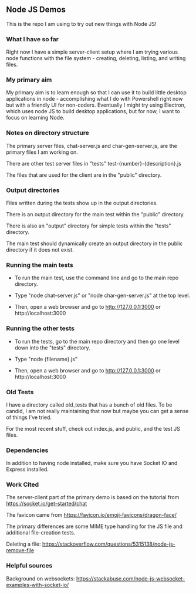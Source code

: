 ## Node JS Demos

This is the repo I am using to try out new things with Node JS!

### What I have so far

Right now I have a simple server-client setup where I am trying various node functions with the file system - creating, deleting, listing, and writing files. 

### My primary aim 

My primary aim is to learn enough so that I can use it to build little desktop applications in node - accomplishing what I do with Powershell right now but with a friendly UI for non-coders. Eventually I might try using Electron, which uses node JS to build desktop applications, but for now, I want to focus on learning Node. 

### Notes on directory structure

The primary server files, chat-server.js and char-gen-server.js, are the primary files I am working on. 

There are other test server files in "tests"  test-{number}-{description}.js

The files that are used for the client are in the "public" directory.


### Output directories

Files written during the tests show up in the output directories. 

There is an output directory for the main test within the "public" directory.

There is also an "output" directory for simple tests within the "tests" directory.

The main test should dynamically create an output directory in the public directory if it does not exist.

### Running the main tests

* To run the main test, use the command line and go to the main repo directory. 

* Type "node chat-server.js" or "node char-gen-server.js" at the top level.

* Then, open a web browser and go to http://127.0.0.1:3000 or http://localhost:3000 

### Running the other tests

* To run the tests, go to the main repo directory and then go one level down into the "tests" directory. 

* Type "node {filename}.js" 

* Then, open a web browser and go to http://127.0.0.1:3000 or http://localhost:3000 

### Old Tests
I have a directory called old_tests that has a bunch of old files. To be candid, I am not really maintaining that now but maybe you can get a sense of things I've tried. 

For the most recent stuff, check out index.js, and public, and the test JS files.


### Dependencies

In addition to having node installed, make sure you have Socket IO and Express installed. 

### Work Cited

The server-client part of the primary demo is based on the tutorial from https://socket.io/get-started/chat

The favicon came from https://favicon.io/emoji-favicons/dragon-face/

The primary differences are some MIME type handling for the JS file and additional file-creation tests.

Deleting a file: https://stackoverflow.com/questions/5315138/node-js-remove-file

### Helpful sources

Background on websockets: https://stackabuse.com/node-js-websocket-examples-with-socket-io/




